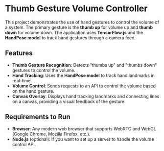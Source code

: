 # Thumb Gesture Volume Controller 

This project demonstrates the use of hand gestures to control the volume of a system. The primary gesture is the **thumb up** for volume up and **thumb down** for volume down. The application uses **TensorFlow.js** and the **HandPose model** to track hand gestures through a camera feed.

## Features

- **Thumb Gesture Recognition**: Detects "thumbs up" and "thumbs down" gestures to control the volume.
- **Hand Tracking**: Uses the **HandPose model** to track hand landmarks in real-time.
- **Volume Control**: Sends requests to an API to control the volume based on the hand gesture.
- **Canvas Overlay**: Displays hand tracking landmarks and connecting lines on a canvas, providing a visual feedback of the gesture.

## Requirements to Run

- **Browser**: Any modern web browser that supports WebRTC and WebGL (Google Chrome, Mozilla Firefox, etc.).
- **Node.js** (optional): If you want to set up a server to handle the volume control API.

